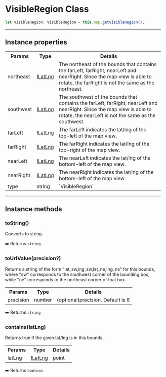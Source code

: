 # VisibleRegion Class

```typescript
let visibleRegion: VisibleRegion = this.map.getVisibleRegion();
```

------

## Instance properties


<table>
<tr>
  <th>Params</th>
  <th>Type</th>
  <th>Details</th>
</tr>
<tr>
  <td>northeast</td>
  <td><a href="ilatlng/README.md">ILatLng</a></td>
  <td>The northeast of the bounds that contains the farLeft, farRight, nearLeft and nearRight.
  Since the map view is able to rotate, the farRight is not the same as the northeast.</td>
</tr>
<tr>
  <td>southwest</td>
  <td><a href="ilatlng/README.md">ILatLng</a></td>
  <td>The southwest of the bounds that contains the farLeft, farRight, nearLeft and nearRight.
  Since the map view is able to rotate, the nearLeft is not the same as the southwest.</td>
</tr>
<tr>
  <td>farLeft</td>
  <td><a href="ilatlng/README.md">ILatLng</a></td>
  <td>The farLeft indicates the lat/lng of the top-left of the map view.</td>
</tr>
<tr>
  <td>farRight</td>
  <td><a href="ilatlng/README.md">ILatLng</a></td>
  <td>The farRight indicates the lat/lng of the top-right of the map view.</td>
</tr>
<tr>
  <td>nearLeft</td>
  <td><a href="ilatlng/README.md">ILatLng</a></td>
  <td>The nearLeft indicates the lat/lng of the bottom-left of the map view.</td>
</tr>
<tr>
  <td>nearRight</td>
  <td><a href="ilatlng/README.md">ILatLng</a></td>
  <td>The nearRight indicates the lat/lng of the bottom-left of the map view.</td>
</tr>
<tr>
  <td>type</td>
  <td>string</td>
  <td>`VisibleRegion`</td>
</tr>
</table>


------

## Instance methods

### toString()

Converts to string

:arrow_right: Returns `string`


### toUrlValue(precision?)

Returns a string of the form "lat_sw,lng_sw,lat_ne,lng_ne" for this bounds, where "sw" corresponds to the southwest corner of the bounding box, while "ne" corresponds to the northeast corner of that box.

<table>
<tr>
  <th>Params</th>
  <th>Type</th>
  <th>Details</th>
</tr>
<tr>
  <td>precision</td>
  <td>number</td>
  <td>(optional)precision. Default is 6</td>
</tr>
</table>

:arrow_right: Returns `string`


### contains(latLng)

Returns true if the given lat/lng is in this bounds.

<table>
<tr>
  <th>Params</th>
  <th>Type</th>
  <th>Details</th>
</tr>
<tr>
  <td>latLng</td>
  <td><a href="../ilatlng/README.md">ILatLng</a></td>
  <td>point</td>
</tr>
</table>

:arrow_right: Returns `boolean`
